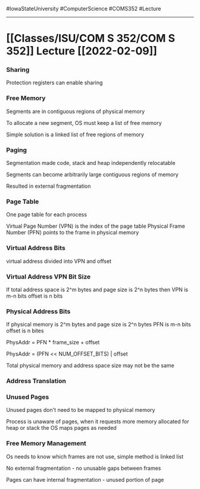 #IowaStateUniversity
#ComputerScience
#COMS352
#Lecture

---

# [[Classes/ISU/COM S 352/COM S 352]] Lecture [[2022-02-09]]


### Sharing 

Protection registers can enable sharing 

### Free Memory 

Segments are in contiguous regions of physical memory 

To allocate a new segment, OS must keep  a list of free memory 

Simple solution is a linked list of free regions of memory 

### Paging 

Segmentation made code, stack and heap independently relocatable 

Segments can become arbitrarily large contiguous regions of memory

Resulted in external fragmentation 

### Page Table 

One page table for each process 

Virtual Page Number (VPN) is the index of the page table 
Physical Frame Number (PFN) points to the frame in physical memory 

### Virtual Address Bits

virtual address divided into VPN and offset 

### Virtual Address VPN Bit Size

If total address space is 2^m bytes and page size is 2^n bytes then 
VPN is m-n bits
offset is n bits

### Physical Address Bits

If physical memory is 2^m bytes and page size is 2^n bytes 
PFN is m-n bits
offset is n bites

PhysAddr = PFN * frame_size + offset 

PhysAddr = (PFN << NUM_OFFSET_BITS) | offset

Total physical memory and address space size may not be the same 

### Address Translation 


### Unused Pages 

Unused pages don't need to be mapped to physical memory 

Process is unaware of pages, when it requests more memory allocated for heap or stack the OS maps pages as needed 


### Free Memory Management

Os needs to know which frames are not use, simple method is linked list 

No external fragmentation - no unusable gaps between frames 

Pages can have internal fragmentation - unused portion of page 

